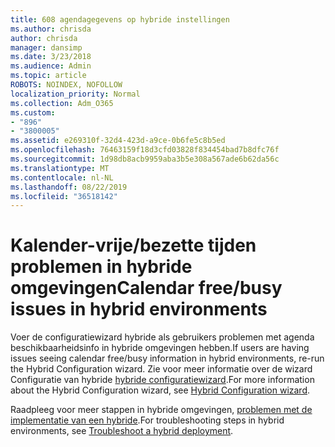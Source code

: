 ```yaml
---
title: 608 agendagegevens op hybride instellingen
ms.author: chrisda
author: chrisda
manager: dansimp
ms.date: 3/23/2018
ms.audience: Admin
ms.topic: article
ROBOTS: NOINDEX, NOFOLLOW
localization_priority: Normal
ms.collection: Adm_O365
ms.custom:
- "896"
- "3800005"
ms.assetid: e269310f-32d4-423d-a9ce-0b6fe5c8b5ed
ms.openlocfilehash: 76463159f18d3cfd03828f834454bad7b8dfc76f
ms.sourcegitcommit: 1d98db8acb9959aba3b5e308a567ade6b62da56c
ms.translationtype: MT
ms.contentlocale: nl-NL
ms.lasthandoff: 08/22/2019
ms.locfileid: "36518142"
---
```

# <a name="calendar-freebusy-issues-in-hybrid-environments"></a><span data-ttu-id="b8ffa-102">Kalender-vrije/bezette tijden problemen in hybride omgevingen</span><span class="sxs-lookup"><span data-stu-id="b8ffa-102">Calendar free/busy issues in hybrid environments</span></span>

<span data-ttu-id="b8ffa-103">Voer de configuratiewizard hybride als gebruikers problemen met agenda beschikbaarheidsinfo in hybride omgevingen hebben.</span><span class="sxs-lookup"><span data-stu-id="b8ffa-103">If users are having issues seeing calendar free/busy information in hybrid environments, re-run the Hybrid Configuration wizard.</span></span> <span data-ttu-id="b8ffa-104">Zie voor meer informatie over de wizard Configuratie van hybride [hybride configuratiewizard](https://go.microsoft.com/fwlink/p/?linkid=528149).</span><span class="sxs-lookup"><span data-stu-id="b8ffa-104">For more information about the Hybrid Configuration wizard, see [Hybrid Configuration wizard](https://go.microsoft.com/fwlink/p/?linkid=528149).</span></span>

<span data-ttu-id="b8ffa-105">Raadpleeg voor meer stappen in hybride omgevingen, [problemen met de implementatie van een hybride](https://technet.microsoft.com/library/jj659053.aspx).</span><span class="sxs-lookup"><span data-stu-id="b8ffa-105">For troubleshooting steps in hybrid environments, see [Troubleshoot a hybrid deployment](https://technet.microsoft.com/library/jj659053.aspx).</span></span>
